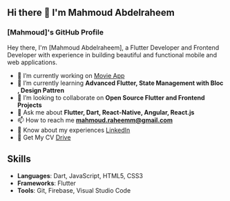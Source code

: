 ## Hi there 👋 I'm Mahmoud Abdelraheem



### [Mahmoud]'s GitHub Profile

Hey there, I'm [Mahmoud Abdelraheem], a Flutter Developer and Frontend Developer with experience in building beautiful and functional mobile and web applications.

- 🔭 I’m currently working on [Movie App](https://github.com/mahmoudAbdelraheem/movies_app)
- 🌱 I’m currently learning **Advanced Flutter, State Management with Bloc , Design Pattren**
- 👯 I’m looking to collaborate on **Open Source Flutter and Frontend Projects**
- 💬 Ask me about **Flutter, Dart, React-Native, Angular, React.js**
- 📫 How to reach me **mahmoud.raheemm@gmail.com**
- 📄 Know about my experiences [LinkedIn](https://www.linkedin.com/in/mahmoud-abd-elraheem-a95124188/)
- 📄 Get My CV [Drive](https://drive.google.com/file/d/1oBsMObZbgK_xoAxhfaX3C2_J66S8mXTR/view?usp=sharing)

## Skills
- **Languages**: Dart, JavaScript, HTML5, CSS3
- **Frameworks**: Flutter
- **Tools**: Git, Firebase, Visual Studio Code
  

<!--
## Projects
- **[Project 1](PROJECT_1_LINK)**: Description of project 1
- **[Project 2](PROJECT_2_LINK)**: Description of project 2


## Connect with me:
[![LinkedIn](https://img.shields.io/badge/-LinkedIn-blue)](YOUR_LINKEDIN_PROFILE)
[![Twitter](https://img.shields.io/badge/-Twitter-blue)](YOUR_TWITTER_PROFILE)

## GitHub Stats
![Your GitHub stats](https://github-readme-stats.vercel.app/api?username=YOUR_GITHUB_USERNAME&show_icons=true&hide_border=true)

**mahmoudAbdelraheem/mahmoudAbdelraheem** is a ✨ _special_ ✨ repository because its `README.md` (this file) appears on your GitHub profile.

Here are some ideas to get you started:

- 🔭 I’m currently working on ...
- 🌱 I’m currently learning ...
- 👯 I’m looking to collaborate on ...
- 🤔 I’m looking for help with ...
- 💬 Ask me about ...
- 📫 How to reach me: ...
- 😄 Pronouns: ...
- ⚡ Fun fact: ...
-->
